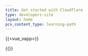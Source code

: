 ```yaml
---
title: Get started with Cloudflare
type: developers-site
layout: home
pcx_content_type: learning-path
---
```


{{<vue_vapp>}}

{{<learning-path file="get-started.json">}}